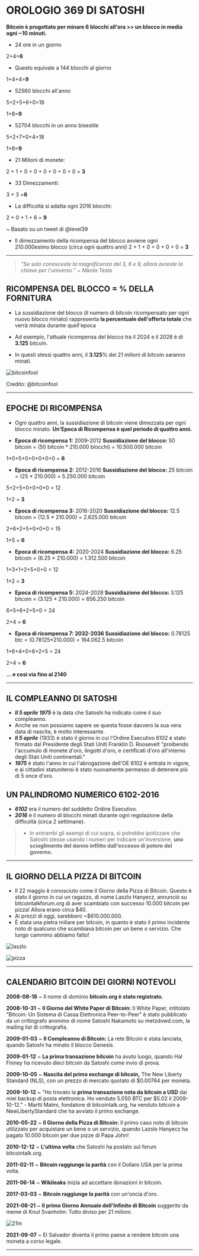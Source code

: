 # OROLOGIO 369 DI SATOSHI

**Bitcoin è progettato per minare 6 blocchi all'ora >> un blocco
in media ogni ~10 minuti.**

* 24 ore in un giorno

2+4=**6**

* Questo equivale a 144 blocchi al giorno

1+4+4=**9**

* 52560 blocchi all'anno

5+2+5+6+0=18

1+8=**9**

* 52704 blocchi in un anno bisestile

5+2+7+0+4=18

1+8=**9**

* 21 Milioni di monete:

2 + 1 + 0 + 0 + 0 + 0 + 0 + 0 = **3**

* 33 Dimezzamenti:

3 + 3 =**6**

* La difficoltà si adatta ogni 2016 blocchi:

2 + 0 + 1 + 6 = **9**

~ Basato su un tweet di @level39

* Il dimezzamento della ricompensa del blocco avviene ogni
210.000esimo blocco (circa ogni quattro anni)
2 + 1 + 0 + 0 + 0 + 0 = **3**

---

>*“Se solo conosceste la magnificenza del 3, 6 e 9, allora
avreste la chiave per l'universo.”
~ Nikola Tesla*

## RICOMPENSA DEL BLOCCO = % DELLA FORNITURA

* La sussidiazione del blocco (il numero di bitcoin ricompensato
per ogni nuovo blocco minato) rappresenta **la
percentuale dell'offerta totale** che verrà minata
durante quell'epoca

* Ad esempio, l'attuale ricompensa del blocco tra
il 2024 e il 2028 è di **3.125** bitcoin.

* In questi stessi quattro anni, il **3.125**% dei 21
milioni di bitcoin saranno minati.

![bitcoinfool](figure-028-bitcoinfool.png)

Credito: @bitcoinfool

---

## EPOCHE DI RICOMPENSA

* Ogni quattro anni, la sussidiazione di bitcoin viene dimezzata per ogni
blocco minato. **Un'Epoca di Ricompensa è quel periodo di quattro anni.**

* **Epoca di ricompensa 1:** 2009-2012 **Sussidiazione del blocco:** 50 bitcoin
= (50 bitcoin * 210.000 blocchi) = 10.500.000 bitcoin

1+0+5+0+0+0+0+0 = **6**

* **Epoca di ricompensa 2:** 2012-2016 **Sussidiazione del blocco:** 25 bitcoin
= (25 * 210.000) = 5.250.000 bitcoin

5+2+5+0+0+0+0 = 12

1+2 = **3**

* **Epoca di ricompensa 3:** 2016-2020 **Sussidiazione del blocco:** 12.5 bitcoin
= (12.5 * 210.000) = 2.625.000 bitcoin

2+6+2+5+0+0+0 = 15

1+5 = **6**

* **Epoca di ricompensa 4:** 2020-2024 **Sussidiazione del blocco:** 6.25 bitcoin
= (6.25 * 210.000) = 1.312.500 bitcoin

1+3+1+2+5+0+0 = 12

1+2 = **3**

* **Epoca di ricompensa 5:** 2024-2028 **Sussidiazione del blocco:** 3.125 bitcoin
= (3.125 * 210.000) = 656.250 bitcoin

6+5+6+2+5+0 = 24

2+4 = **6**

* **Epoca di ricompensa 7: 2032-2036 Sussidiazione del blocco:** 0.78125 btc
= (0.78125*210.000) = 164.062.5 bitcoin

1+6+4+0+6+2+5 = 24

2+4 = **6**

**... e così via fino al 2140**

---

## IL COMPLEANNO DI SATOSHI

* ***Il 5 aprile 1975*** è la data che Satoshi ha indicato come il suo
compleanno.
* Anche se non possiamo sapere se questa fosse davvero la sua vera data di nascita, è molto interessante.
* ***Il 5 aprile*** (1933) è stato il giorno in cui l'Ordine Esecutivo 6102
è stato firmato dal Presidente degli Stati Uniti Franklin D. Roosevelt
"proibendo l'accumulo di monete d'oro, lingotti d'oro,
e certificati d'oro all'interno degli Stati
Uniti continentali."
* ***1975*** è stato l'anno in cui l'abrogazione dell'OE 6102 è entrata in
vigore, e ai cittadini statunitensi è stato nuovamente permesso di
detenere più di 5 once d'oro.

## UN PALINDROMO NUMERICO 6102-2016

* ***6102*** era il numero del suddetto
Ordine Esecutivo.
* ***2016*** è il numero di blocchi minati durante ogni regolazione della difficoltà (circa 2 settimane).

>* In entrambi gli esempi di cui sopra, si potrebbe
ipotizzare che Satoshi stesse usando i numeri
per indicare un'inversione, **uno scioglimento del
danno inflitto dall'eccesso di potere del governo.**

---

## IL GIORNO DELLA PIZZA DI BITCOIN

* Il 22 maggio è conosciuto come il Giorno della Pizza di Bitcoin. Questo è stato il
giorno in cui un ragazzo, di nome Laszlo Hanyecz, annunciò
su bitcointalkforum.org di aver scambiato con successo
10.000 bitcoin per pizza! Allora erano circa $40.
* Ai prezzi di oggi, sarebbero ~$610.000.000.
* È stata una pietra miliare per bitcoin, in quanto è stato il primo
incidente noto di qualcuno che scambiava bitcoin per un
bene o servizio. Che lungo cammino abbiamo fatto!

![laszlo](figure-029-laszlo.png)

![pizza](figure-030-pizza.png)

---

## CALENDARIO BITCOIN DEI GIORNI NOTEVOLI

**2008-08-18** ~ Il nome di dominio **bitcoin.org è stato registrato.**

**2008-10-31** ~ **Il Giorno del White Paper di Bitcoin:** Il White Paper,
intitolato "Bitcoin: Un Sistema di Cassa Elettronica Peer-to-Peer" è stato
pubblicato da un crittografo anonimo di nome Satoshi
Nakamoto su metzdowd.com, la mailing list di crittografia.

**2009-01-03** ~ **Il Compleanno di Bitcoin:** La rete Bitcoin è stata
lanciata, quando Satoshi ha minato il blocco Genesis.

**2009-01-12** ~ **La prima transazione bitcoin** ha avuto luogo, quando Hal
Finney ha ricevuto dieci bitcoin da Satoshi come invio di prova.

**2009-10-05** ~ **Nascita del primo exchange di bitcoin,** The New
Liberty Standard (NLS), con un prezzo di mercato quotato di $0.00764
per moneta.

**2009-10-12** ~ "Ho trovato la **prima transazione nota da bitcoin a USD**
dai miei backup di posta elettronica. Ho venduto 5.050 BTC per $5.02
il 2009-10-12." - Martti Malmi, fondatore di bitcointalk.org, ha venduto
bitcoin a NewLibertyStandard che ha avviato il primo exchange.

**2010-05-22** ~ **Il Giorno della Pizza di Bitcoin:** Il primo caso noto di
bitcoin utilizzato per acquistare un bene o un servizio, quando Lazslo
Hanyecz ha pagato 10.000 bitcoin per due pizze di Papa John!

**2010-12-12** ~ **L'ultima volta** che Satoshi ha postato sul
forum bitcointalk.org.

**2011-02-11** ~ **Bitcoin raggiunge la parità** con il Dollaro USA per la
prima volta.

**2011-06-14** ~ **Wikileaks** inizia ad accettare donazioni in bitcoin.

**2017-03-03** ~ **Bitcoin raggiunge la parità** con un'oncia d'oro.

**2021-08-21** ~ **Il primo Giorno Annuale dell'Infinito di Bitcoin** suggerito da
meme di Knut Svanholm:
Tutto diviso per 21 milioni.

![21m](figure-031-21m.png)

**2021-09-07** ~ El Salvador diventa il primo paese a rendere
bitcoin una moneta a corso legale.

---